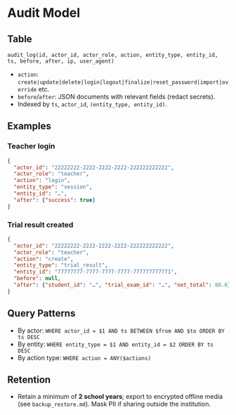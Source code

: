 # Audit Model

## Table
`audit_log(id, actor_id, actor_role, action, entity_type, entity_id, ts, before, after, ip, user_agent)`

- `action`: `create|update|delete|login|logout|finalize|reset_password|import|override` etc.
- `before`/`after`: JSON documents with relevant fields (redact secrets).
- Indexed by `ts`, `actor_id`, `(entity_type, entity_id)`.

## Examples

### Teacher login
```json
{
  "actor_id": "22222222-2222-2222-2222-222222222222",
  "actor_role": "teacher",
  "action": "login",
  "entity_type": "session",
  "entity_id": "…",
  "after": {"success": true}
}
```

### Trial result created
```json
{
  "actor_id": "22222222-2222-2222-2222-222222222222",
  "actor_role": "teacher",
  "action": "create",
  "entity_type": "trial_result",
  "entity_id": "77777777-7777-7777-7777-777777777771",
  "before": null,
  "after": {"student_id": "…", "trial_exam_id": "…", "net_total": 80.0}
}
```

## Query Patterns
- By actor: `WHERE actor_id = $1 AND ts BETWEEN $from AND $to ORDER BY ts DESC`
- By entity: `WHERE entity_type = $1 AND entity_id = $2 ORDER BY ts DESC`
- By action type: `WHERE action = ANY($actions)`

## Retention
- Retain a minimum of **2 school years**; export to encrypted offline media (see `backup_restore.md`). Mask PII if sharing outside the institution.
